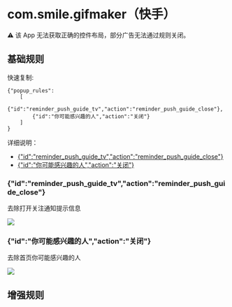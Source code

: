 # com.smile.gifmaker（快手）

⚠ 该 App 无法获取正确的控件布局，部分广告无法通过规则关闭。

## 基础规则

快速复制:
```
{"popup_rules":
    [
        {"id":"reminder_push_guide_tv","action":"reminder_push_guide_close"},
        {"id":"你可能感兴趣的人","action":"关闭"}
    ]
}
```
详细说明：
- [{"id":"reminder_push_guide_tv","action":"reminder_push_guide_close"}](#idreminder_push_guide_tvactionreminder_push_guide_close)
- [{"id":"你可能感兴趣的人","action":"关闭"}](#id你可能感兴趣的人action关闭)


### {"id":"reminder_push_guide_tv","action":"reminder_push_guide_close"}
去除打开关注通知提示信息

![](./assets/打开关注通知.jpg)

### {"id":"你可能感兴趣的人","action":"关闭"}
去除首页你可能感兴趣的人

![](./assets/首页你可能感兴趣的人.jpg)


## 增强规则
